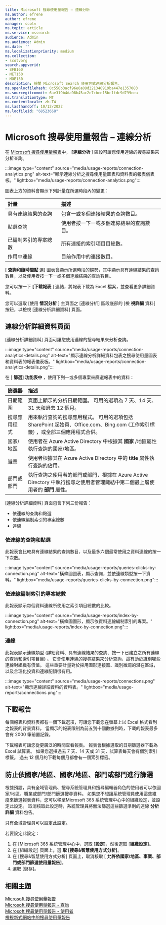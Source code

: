 ```yaml
---
title: Microsoft 搜尋使用量報告 – 連線分析
ms.author: efrene
author: efrene
manager: scotv
ms.topic: article
ms.service: mssearch
audience: Admin
ms.audience: Admin
ms.date: ''
ms.localizationpriority: medium
ms.collection:
- scotvorg
search.appverid:
- BFB160
- MET150
- MOE150
description: 檢閱 Microsoft Search 使用方式連線分析報告。
ms.openlocfilehash: 0c558b3acf96e6a09d221348919ba447e1357083
ms.sourcegitcommit: 6ae319b4da98b45ac2c7cbce15bc1fdc9d799cea
ms.translationtype: MT
ms.contentlocale: zh-TW
ms.lasthandoff: 10/12/2022
ms.locfileid: "68523668"
---
```

# <a name="microsoft-search-usage-report--connection-analytics"></a>Microsoft 搜尋使用量報告 – 連線分析

在 [Microsoft 搜尋使用量報表](usage-reports.md)中， **[連線分析** ] 區段可讓您使用連線的搜尋結果來分析查詢。   

:::image type="content" source="media/usage-reports/connection-analytics.png" alt-text="顯示連線分析之搜尋使用量圖表和資料表的報表儀表板。" lightbox="media/usage-reports/connection-analytics.png":::

圖表上方的資料會顯示下列計量在所選時段內的變更： 

| 計量 | 描述 |
|:-----|:-----|
|具有連線結果的查詢|包含一或多個連接結果的查詢數目。|
|點選查詢  |使用者按一下一或多個連線結果的查詢數目。|
|已編制索引的專案總數|所有連接的索引項目目總數。|
|作用中連線|目前作用中的連接數目。|

[ **查詢和隨時間點** 選] 圖表會顯示所選時段的趨勢，其中顯示具有連線結果的查詢數目，以及使用者按一下一或多個連線結果的查詢數目。

您可以按一下 **[下載報表** ] 連結，將報表下載為 Excel 檔案，並查看更多詳細資料。  

您可以選取 [使用 **情況分析** ] 主頁面之 [連線分析] 區段底部的 [檢 **視詳細** 資料] 按鈕，以檢視 [連線分析詳細資料] 頁面。  

## <a name="connection-analytics-details-page"></a>連線分析詳細資料頁面
[連線分析詳細資料] 頁面可讓您使用連線的搜尋結果來分析查詢。   

:::image type="content" source="media/usage-reports/connection-analytics-details.png" alt-text="顯示連線分析詳細資料包表之搜尋使用量圖表和資料表的報表儀表板。" lightbox="media/usage-reports/connection-analytics-details.png":::

在 [ **篩選] 功能表中** ，使用下列一或多個專案來篩選報表中的資料： 

| 篩選器 | 描述 |
|:-----|:-----|
|日期範圍 |頁面上顯示的分析日期範圍。 可用的選項為 7 天、14 天、31 天和過去 12 個月。|
|搜尋應用程式  |用來執行查詢的搜尋應用程式。 可用的選項包括 SharePoint 起始頁、Office.com、Bing.com (工作索引標籤) ，或全部三個應用程式合併。  |
|國家/地區  |使用者在 Azure Active Directory 中根據其 **國家** /地區屬性執行查詢的國家/地區。 |
|職業    |使用者根據其在 Azure Active Directory 中的 **title** 屬性執行查詢的佔用。  |
|部門或部門    |執行查詢之使用者的部門或部門，根據在 Azure Active Directory 中執行搜尋之使用者管理鏈結中第二個最上層使用者的 **部門** 屬性。 |

[連線分析詳細資料] 頁面包含下列三份報告： 
- 依連線的查詢和點選 
- 依連線編制索引的專案總數
- 連線 

### <a name="queries-and-click-throughs-by-connection"></a>依連線的查詢和點選
此報表會比較具有連線結果的查詢數目，以及最多六個最常使用之資料連線的按一下次數。

:::image type="content" source="media/usage-reports/queries-clicks-by-connection.png" alt-text="橫條圖圖表，顯示查詢，並依連線類型按一下資料。" lightbox="media/usage-reports/queries-clicks-by-connection.png":::

### <a name="total-indexed-items-by-connection"></a>依連線編制索引的專案總數
此報表顯示每個資料連線所使用之索引項目總數的比較。  

:::image type="content" source="media/usage-reports/index-by-connection.png" alt-text="橫條圖圖形，顯示依資料連線編制索引的專案。" lightbox="media/usage-reports/index-by-connection.png":::

### <a name="connections"></a>連線 
此報表顯示連線類型 (詳細資料、具有連線結果的查詢、按一下已建立之所有連線的查詢和索引項目目) 。 它會使用連線的搜尋結果來分析查詢，這有助於識別哪些連線對組織有價值。 這些重要計量對於採用圖形連接器、識別微調的潛在區域，以及合理化投資和連線配額很有用。 

:::image type="content" source="media/usage-reports/connections.png" alt-text="顯示連線詳細資料的資料表。" lightbox="media/usage-reports/connections.png":::

## <a name="download-reports"></a>下載報告
每個報表和資料表都有一個下載選項，可讓您下載您在螢幕上以 Excel 格式看到之報表的背景資料。 當顯示的報表限制為前五到十個數據列時，下載的報表最多會有 2000 筆前置記錄。   

下載報表可讓您從更廣泛的時間查看報表。 報表會根據選取的日期篩選器下載為 Excel 試算表。 如果您選擇過去 7 天、14 天或 31 天，試算表每天會有個別索引標籤。 過去 12 個月的下載每個月都會有一個索引標籤。

## <a name="prevent-filtering-by-country-occupation-department-or-division"></a>防止依國家/地區、國家/地區、部門或部門進行篩選 
根據預設，具有全域管理員、搜尋系統管理員和搜尋編輯器角色的使用者可以依國家/地區、職業或部門/部門篩選搜尋資料。 如果您不想讓系統管理員使用這些維度來篩選報表資料，您可以移至Microsoft 365 系統管理中心中的組織設定，並設定此設定。  取消核取此設定時，系統管理員將無法篩選這些篩選準則的連線 **分析詳細** 資料包告。  

只有全域管理員可以設定此設定。 

若要設定此設定： 
1. 在 [Microsoft 365 系統管理中心中，選取 [**設定]**，然後選取 [**組織設定]**。
2. 在 [組織設定] 頁面上，選 **取 [搜尋&智慧使用方式分析]**。 
3. 在 [搜尋&智慧使用方式分析] 頁面上，取消核取 [ **允許依國家/地區、事業、部門或部門篩選使用量報告]**。
4. 選取 [儲存]。 

## <a name="related-topics"></a>相關主題
[Microsoft 搜尋使用量報告](usage-reports.md)</br>
[Microsoft 搜尋使用量報告 - 查詢](queries-usage-reports.md)</br>
[Microsoft 搜尋使用量報告 - 使用者](users-search-reports.md)</br>
[檢視新式網站中的搜尋使用量報告](/sharepoint/view-search-usage-reports-modern-sites)



